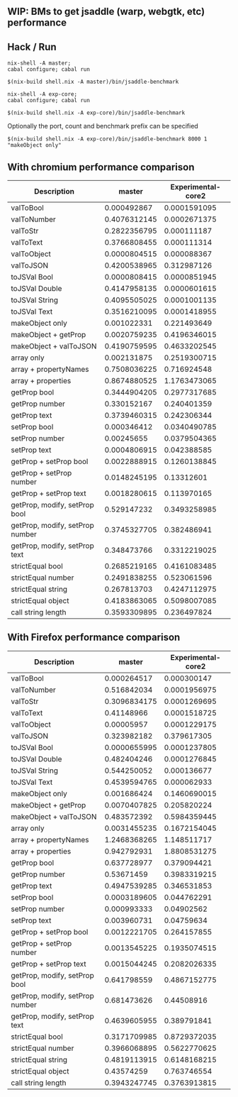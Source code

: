 WIP: BMs to get jsaddle (warp, webgtk, etc) performance
------------------------------

Hack / Run
----------

```
nix-shell -A master;
cabal configure; cabal run
```
```
$(nix-build shell.nix -A master)/bin/jsaddle-benchmark
```
```
nix-shell -A exp-core;
cabal configure; cabal run
```
```
$(nix-build shell.nix -A exp-core)/bin/jsaddle-benchmark
```

Optionally the port, count and benchmark prefix can be specified

```
$(nix-build shell.nix -A exp-core)/bin/jsaddle-benchmark 8000 1 "makeObject only"
```

With chromium performance comparison
----------------------------

| Description                     | master       | Experimental-core2 |
| ---                             | ---          | ---                |
| valToBool                       | 0.000492867  | 0.0001591095       |
| valToNumber                     | 0.4076312145 | 0.0002671375       |
| valToStr                        | 0.2822356795 | 0.000111187        |
| valToText                       | 0.3766808455 | 0.000111314        |
| valToObject                     | 0.0000804515 | 0.000088367        |
| valToJSON                       | 0.4200538965 | 0.312987126        |
| toJSVal Bool                    | 0.0000808415 | 0.0000851945       |
| toJSVal Double                  | 0.4147958135 | 0.0000601615       |
| toJSVal String                  | 0.4095505025 | 0.0001001135       |
| toJSVal Text                    | 0.3516210095 | 0.0001418955       |
| makeObject only                 | 0.001022331  | 0.221493649        |
| makeObject + getProp            | 0.0020759235 | 0.4196346015       |
| makeObject + valToJSON          | 0.4190759595 | 0.4633202545       |
| array only                      | 0.002131875  | 0.2519300715       |
| array + propertyNames           | 0.7508036225 | 0.716924548        |
| array + properties              | 0.8674880525 | 1.1763473065       |
| getProp bool                    | 0.3444904205 | 0.2977317685       |
| getProp number                  | 0.330152167  | 0.240401359        |
| getProp text                    | 0.3739460315 | 0.242306344        |
| setProp bool                    | 0.000346412  | 0.0340490785       |
| setProp number                  | 0.00245655   | 0.0379504365       |
| setProp text                    | 0.0004806915 | 0.042388585        |
| getProp + setProp bool          | 0.0022888915 | 0.1260138845       |
| getProp + setProp number        | 0.0148245195 | 0.13312601         |
| getProp + setProp text          | 0.0018280615 | 0.113970165        |
| getProp, modify, setProp bool   | 0.529147232  | 0.3493258985       |
| getProp, modify, setProp number | 0.3745327705 | 0.382486941        |
| getProp, modify, setProp text   | 0.348473766  | 0.3312219025       |
| strictEqual bool                | 0.2685219165 | 0.4161083485       |
| strictEqual number              | 0.2491838255 | 0.523061596        |
| strictEqual string              | 0.267813703  | 0.4247112975       |
| strictEqual object              | 0.4183863065 | 0.5098007085       |
| call string length              | 0.3593309895 | 0.236497824        |



With Firefox performance comparison
----------------------------

| Description                     | master       | Experimental-core2 |
| ---                             | ---          | ---                |
| valToBool                       | 0.000264517  | 0.000300147        |
| valToNumber                     | 0.516842034  | 0.0001956975       |
| valToStr                        | 0.3096834175 | 0.0001269695       |
| valToText                       | 0.41148966   | 0.0001518725       |
| valToObject                     | 0.00005957   | 0.0001229175       |
| valToJSON                       | 0.323982182  | 0.379617305        |
| toJSVal Bool                    | 0.0000655995 | 0.0001237805       |
| toJSVal Double                  | 0.482404246  | 0.0001276845       |
| toJSVal String                  | 0.544250052  | 0.000136677        |
| toJSVal Text                    | 0.4539594765 | 0.000062933        |
| makeObject only                 | 0.001686424  | 0.1460690015       |
| makeObject + getProp            | 0.0070407825 | 0.205820224        |
| makeObject + valToJSON          | 0.483572392  | 0.5984359445       |
| array only                      | 0.0031455235 | 0.1672154045       |
| array + propertyNames           | 1.2468368265 | 1.148511717        |
| array + properties              | 0.942792931  | 1.8808531275       |
| getProp bool                    | 0.637728977  | 0.379094421        |
| getProp number                  | 0.53671459   | 0.3983319215       |
| getProp text                    | 0.4947539285 | 0.346531853        |
| setProp bool                    | 0.0003189605 | 0.044762291        |
| setProp number                  | 0.000993333  | 0.04902562         |
| setProp text                    | 0.003960731  | 0.04759634         |
| getProp + setProp bool          | 0.0012221705 | 0.264157855        |
| getProp + setProp number        | 0.0013545225 | 0.1935074515       |
| getProp + setProp text          | 0.0015044245 | 0.2082026335       |
| getProp, modify, setProp bool   | 0.641798559  | 0.4867152775       |
| getProp, modify, setProp number | 0.681473626  | 0.44508916         |
| getProp, modify, setProp text   | 0.4639605955 | 0.389791841        |
| strictEqual bool                | 0.3171709985 | 0.8729372035       |
| strictEqual number              | 0.3966068895 | 0.5622770625       |
| strictEqual string              | 0.4819113915 | 0.6148168215       |
| strictEqual object              | 0.43574259   | 0.763746554        |
| call string length              | 0.3943247745 | 0.3763913815       |
